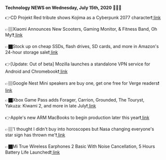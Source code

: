 <b>Technology NEWS on Wednesday, July 15th, 2020</b> 📡📡📡 

👉CD Projekt Red tribute shows Kojima as a Cyberpunk 2077 character❗️<a href='https://techblock.club/?p=5989'> link</a>

👉🏽Xiaomi Announces New Scooters, Gaming Monitor, & Fitness Band, Oh My!❗️<a href='https://techblock.club/?p=5991'> link</a>

👉🏿Stock up on cheap SSDs, flash drives, SD cards, and more in Amazon's 24-hour storage sale❗️<a href='https://techblock.club/?p=5993'> link</a>

👉[Update: Out of beta] Mozilla launches a standalone VPN service for Android and Chromebook❗️<a href='https://techblock.club/?p=5995'> link</a>

👉🏽Google Nest Mini speakers are buy one, get one free for Verge readers❗️<a href='https://techblock.club/?p=5997'> link</a>

👉🏿Xbox Game Pass adds Forager, Carrion, Grounded, The Touryst, Yakuza: Kiwami 2, and more in late July❗️<a href='https://techblock.club/?p=5999'> link</a>

👉Apple's new ARM MacBooks to begin production later this year❗️<a href='https://techblock.club/?p=6001'> link</a>

👉🏽'I thought I didn't buy into horoscopes but Nasa changing everyone's star sign has thrown me'❗️<a href='https://techblock.club/?p=6003'> link</a>

👉🏿Mi True Wireless Earphones 2 Basic With Noise Cancellation, 5 Hours Battery Life Launched❗️<a href='https://techblock.club/?p=6005'> link</a>

